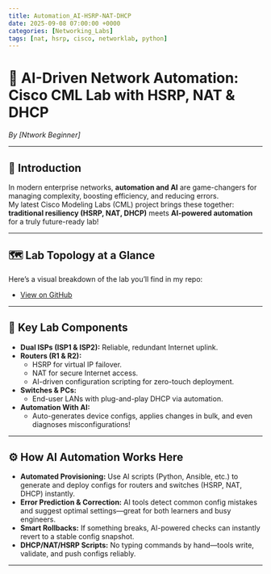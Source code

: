 ```yaml
---
title: Automation_AI-HSRP-NAT-DHCP
date: 2025-09-08 07:00:00 +0000
categories: [Networking_Labs]
tags: [nat, hsrp, cisco, networklab, python]
---
```


# 🤖 AI-Driven Network Automation: Cisco CML Lab with HSRP, NAT & DHCP

*By [Ntwork Beginner]*

---

## 🚀 Introduction

In modern enterprise networks, **automation and AI** are game-changers for managing complexity, boosting efficiency, and reducing errors.  
My latest Cisco Modeling Labs (CML) project brings these together:  
**traditional resiliency (HSRP, NAT, DHCP)** meets **AI-powered automation** for a truly future-ready lab!

---

## 🗺️ Lab Topology at a Glance

Here’s a visual breakdown of the lab you’ll find in my repo:

- [View on GitHub](https://github.com/Ntwork-Beginner/cisco_cml_labs/blob/main/HSRP-NAT-DHCP-Automation_with_AI/Screenshot%202025-06-15%20192435.png)

---

## 🔑 Key Lab Components

- **Dual ISPs (ISP1 & ISP2):** Reliable, redundant Internet uplink.
- **Routers (R1 & R2):**  
  - HSRP for virtual IP failover.  
  - NAT for secure Internet access.  
  - AI-driven configuration scripting for zero-touch deployment.
- **Switches & PCs:**  
  - End-user LANs with plug-and-play DHCP via automation.
- **Automation With AI:**  
  - Auto-generates device configs, applies changes in bulk, and even diagnoses misconfigurations!

---

## ⚙️ How AI Automation Works Here

- **Automated Provisioning:** Use AI scripts (Python, Ansible, etc.) to generate and deploy configs for routers and switches (HSRP, NAT, DHCP) instantly.
- **Error Prediction & Correction:** AI tools detect common config mistakes and suggest optimal settings—great for both learners and busy engineers.
- **Smart Rollbacks:** If something breaks, AI-powered checks can instantly revert to a stable config snapshot.
- **DHCP/NAT/HSRP Scripts:** No typing commands by hand—tools write, validate, and push configs reliably.

---
